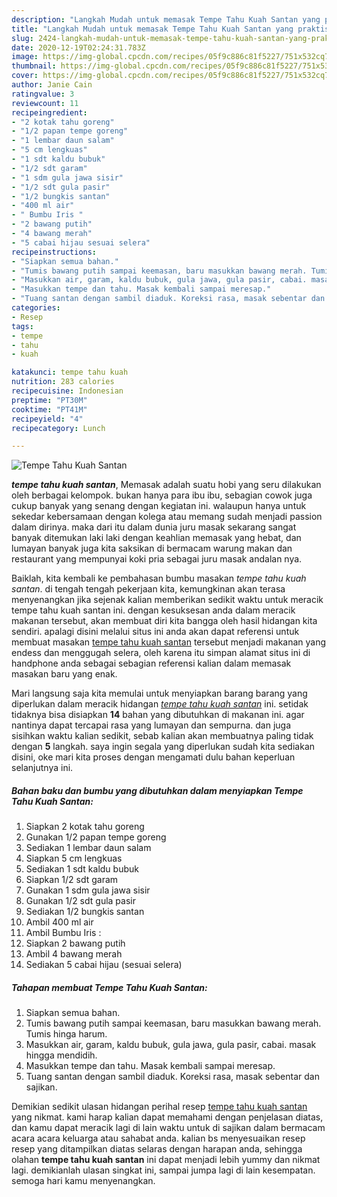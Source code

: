 ```yaml
---
description: "Langkah Mudah untuk memasak Tempe Tahu Kuah Santan yang praktis"
title: "Langkah Mudah untuk memasak Tempe Tahu Kuah Santan yang praktis"
slug: 2424-langkah-mudah-untuk-memasak-tempe-tahu-kuah-santan-yang-praktis
date: 2020-12-19T02:24:31.783Z
image: https://img-global.cpcdn.com/recipes/05f9c886c81f5227/751x532cq70/tempe-tahu-kuah-santan-foto-resep-utama.jpg
thumbnail: https://img-global.cpcdn.com/recipes/05f9c886c81f5227/751x532cq70/tempe-tahu-kuah-santan-foto-resep-utama.jpg
cover: https://img-global.cpcdn.com/recipes/05f9c886c81f5227/751x532cq70/tempe-tahu-kuah-santan-foto-resep-utama.jpg
author: Janie Cain
ratingvalue: 3
reviewcount: 11
recipeingredient:
- "2 kotak tahu goreng"
- "1/2 papan tempe goreng"
- "1 lembar daun salam"
- "5 cm lengkuas"
- "1 sdt kaldu bubuk"
- "1/2 sdt garam"
- "1 sdm gula jawa sisir"
- "1/2 sdt gula pasir"
- "1/2 bungkis santan"
- "400 ml air"
- " Bumbu Iris "
- "2 bawang putih"
- "4 bawang merah"
- "5 cabai hijau sesuai selera"
recipeinstructions:
- "Siapkan semua bahan."
- "Tumis bawang putih sampai keemasan, baru masukkan bawang merah. Tumis hinga harum."
- "Masukkan air, garam, kaldu bubuk, gula jawa, gula pasir, cabai. masak hingga mendidih."
- "Masukkan tempe dan tahu. Masak kembali sampai meresap."
- "Tuang santan dengan sambil diaduk. Koreksi rasa, masak sebentar dan sajikan."
categories:
- Resep
tags:
- tempe
- tahu
- kuah

katakunci: tempe tahu kuah 
nutrition: 283 calories
recipecuisine: Indonesian
preptime: "PT30M"
cooktime: "PT41M"
recipeyield: "4"
recipecategory: Lunch

---
```



![Tempe Tahu Kuah Santan](https://img-global.cpcdn.com/recipes/05f9c886c81f5227/751x532cq70/tempe-tahu-kuah-santan-foto-resep-utama.jpg)

<b><i>tempe tahu kuah santan</i></b>, Memasak adalah suatu hobi yang seru dilakukan oleh berbagai kelompok. bukan hanya para ibu ibu, sebagian cowok juga cukup banyak yang senang dengan kegiatan ini. walaupun hanya untuk sekedar kebersamaan dengan kolega atau memang sudah menjadi passion dalam dirinya. maka dari itu dalam dunia juru masak sekarang sangat banyak ditemukan laki laki dengan keahlian memasak yang hebat, dan lumayan banyak juga kita saksikan di bermacam warung makan dan restaurant yang mempunyai koki pria sebagai juru masak andalan nya.



Baiklah, kita kembali ke pembahasan bumbu masakan <i>tempe tahu kuah santan</i>. di tengah tengah pekerjaan kita, kemungkinan akan terasa menyenangkan jika sejenak kalian memberikan sedikit waktu untuk meracik tempe tahu kuah santan ini. dengan kesuksesan anda dalam meracik makanan tersebut, akan membuat diri kita bangga oleh hasil hidangan kita sendiri. apalagi disini melalui situs ini anda akan dapat referensi untuk membuat masakan <u>tempe tahu kuah santan</u> tersebut menjadi makanan yang endess dan menggugah selera, oleh karena itu simpan alamat situs ini di handphone anda sebagai sebagian referensi kalian dalam memasak masakan baru yang enak.


Mari langsung saja kita memulai untuk menyiapkan barang barang yang diperlukan dalam meracik hidangan <u><i>tempe tahu kuah santan</i></u> ini. setidak tidaknya bisa disiapkan <b>14</b> bahan yang dibutuhkan di makanan ini. agar nantinya dapat tercapai rasa yang lumayan dan sempurna. dan juga sisihkan waktu kalian sedikit, sebab kalian akan membuatnya paling tidak dengan <b>5</b> langkah. saya ingin segala yang diperlukan sudah kita sediakan disini, oke mari kita proses dengan mengamati dulu bahan keperluan selanjutnya ini.

<!--inarticleads1-->

##### Bahan baku dan bumbu yang dibutuhkan dalam menyiapkan Tempe Tahu Kuah Santan:

1. Siapkan 2 kotak tahu goreng
1. Gunakan 1/2 papan tempe goreng
1. Sediakan 1 lembar daun salam
1. Siapkan 5 cm lengkuas
1. Sediakan 1 sdt kaldu bubuk
1. Siapkan 1/2 sdt garam
1. Gunakan 1 sdm gula jawa sisir
1. Gunakan 1/2 sdt gula pasir
1. Sediakan 1/2 bungkis santan
1. Ambil 400 ml air
1. Ambil  Bumbu Iris :
1. Siapkan 2 bawang putih
1. Ambil 4 bawang merah
1. Sediakan 5 cabai hijau (sesuai selera)




<!--inarticleads2-->

##### Tahapan membuat Tempe Tahu Kuah Santan:

1. Siapkan semua bahan.
1. Tumis bawang putih sampai keemasan, baru masukkan bawang merah. Tumis hinga harum.
1. Masukkan air, garam, kaldu bubuk, gula jawa, gula pasir, cabai. masak hingga mendidih.
1. Masukkan tempe dan tahu. Masak kembali sampai meresap.
1. Tuang santan dengan sambil diaduk. Koreksi rasa, masak sebentar dan sajikan.




Demikian sedikit ulasan hidangan perihal resep <u>tempe tahu kuah santan</u> yang nikmat. kami harap kalian dapat memahami dengan penjelasan diatas, dan kamu dapat meracik lagi di lain waktu untuk di sajikan dalam bermacam acara acara keluarga atau sahabat anda. kalian bs menyesuaikan resep resep yang ditampilkan diatas selaras dengan harapan anda, sehingga olahan <b>tempe tahu kuah santan</b> ini dapat menjadi lebih yummy dan nikmat lagi. demikianlah ulasan singkat ini, sampai jumpa lagi di lain kesempatan. semoga hari kamu menyenangkan.
